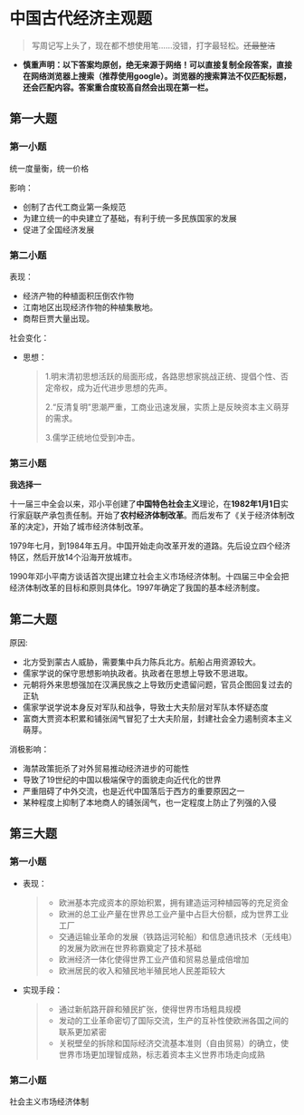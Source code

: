 # 中国古代经济主观题

> 写周记写上头了，现在都不想使用笔……没错，打字最轻松。~~还最整洁~~

+ **慎重声明：以下答案均原创，绝无来源于网络！可以直接复制全段答案，直接在网络浏览器上搜索（推荐使用google）。浏览器的搜索算法不仅匹配标题，还会匹配内容。答案重合度较高自然会出现在第一栏。**

## 第一大题

### 第一小题

统一度量衡，统一价格

影响：

+ 创制了古代工商业第一条规范 
+ 为建立统一的中央建立了基础，有利于统一多民族国家的发展
+ 促进了全国经济发展

### 第二小题

表现：

+ 经济产物的种植面积压倒农作物
+ 江南地区出现经济作物的种植集散地。
+ 商帮巨贾大量出现。

社会变化：

+ 思想： 

  > 1.明末清初思想活跃的局面形成，各路思想家挑战正统、提倡个性、否定帝权，成为近代进步思想的先声。
  >
  > 2.“反清复明”思潮严重，工商业迅速发展，实质上是反映资本主义萌芽的需求。
  >
  > 3.儒学正统地位受到冲击。

### 第三小题

**我选择一**

十一届三中全会以来，邓小平创建了**中国特色社会主义**理论，在**1982年1月1日**实行家庭联产承包责任制。开始了**农村经济体制改革**。而后发布了《关于经济体制改革的决定》，开始了城市经济体制改革。

1979年七月，到1984年五月。中国开始走向改革开发的道路。先后设立四个经济特区，然后开放14个沿海开放城市。

1990年邓小平南方谈话首次提出建立社会主义市场经济体制。十四届三中全会把经济体制改革的目标和原则具体化。1997年确定了我国的基本经济制度。

## 第二大题

原因:

+ 北方受到蒙古人威胁，需要集中兵力陈兵北方。航船占用资源较大。
+ 儒家学说的保守思想影响执政者。执政者在思想上导致不思进取。
+ 元朝将外来思想强加在汉满民族之上导致历史遗留问题，官员企图回复过去的正轨
+ 儒家学说学说本身反对军队和战争，导致士大夫阶层对军队本怀疑态度
+ 富商大贾资本积累和铺张阔气冒犯了士大夫阶层，封建社会全力遏制资本主义萌芽。

消极影响：

+ 海禁政策扼杀了对外贸易推动经济进步的可能性
+ 导致了19世纪的中国以极端保守的面貌走向近代化的世界
+ 严重阻碍了中外交流，也是近代中国落后于西方的重要原因之一
+ 某种程度上抑制了本地商人的铺张阔气，也一定程度上防止了列强的入侵

## 第三大题

### 第一小题

+ 表现：

  > + 欧洲基本完成资本的原始积累，拥有建造运河种植园等的充足资金
  > + 欧洲的总工业产量在世界总工业产量中占巨大份额，成为世界工业工厂
  > + 交通运输业革命的发展（铁路运河轮船）和信息通讯技术（无线电）的发展为欧洲在世界称霸奠定了技术基础
  > + 欧洲经济一体化使得世界工业产值和贸易总量成倍增加
  > + 欧洲居民的收入和殖民地半殖民地人民差距较大

+ 实现手段：

  > + 通过新航路开辟和殖民扩张，使得世界市场粗具规模
  > + 发动的工业革命密切了国际交流，生产的互补性使欧洲各国之间的联系更加紧密
  > + 关税壁垒的拆除和国际经济交流基本准则（自由贸易）的确立，使世界市场更加理智成熟，标志着资本主义世界市场走向成熟

### 第二小题

社会主义市场经济体制

